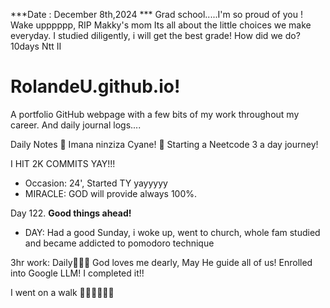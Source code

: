 ***Date : December 8th,2024 *** Grad school.....I'm so proud of you ! Wake upppppp, RIP Makky's mom Its all about the little choices we make everyday. I studied diligently, i will get the best grade! How did we do?
10days Ntt II
# RolandeU.github.io!

A portfolio GitHub webpage with a few bits of my work throughout my career. And daily journal logs....

Daily Notes
💚 Imana ninziza Cyane! 
💚 Starting a Neetcode 3 a day journey!

I HIT 2K COMMITS YAY!!!

- Occasion: 24', Started TY yayyyyy
- MIRACLE: GOD will provide always 100%.

Day 122. **Good things ahead!** 
- DAY: Had a good Sunday, i woke up, went to church, whole fam studied and became addicted to pomodoro technique



3hr work: Daily💚💚💚
God loves me dearly, May He guide all of  us!
Enrolled into Google LLM! I completed it!!

I went on a walk 💚💚💚💚💚💚
